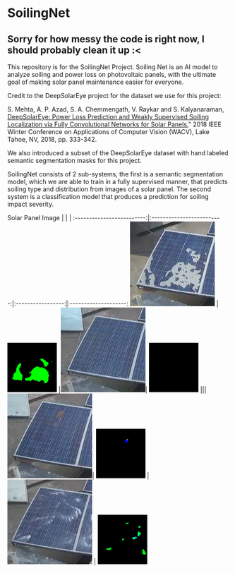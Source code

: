 # SoilingNet
## Sorry for how messy the code is right now, I should probably clean it up :<
This repository is for the SoilingNet Project. Soiling Net is an AI model to analyze soiling and power loss on photovoltaic panels, with the ultimate goal of making solar panel maintenance easier for everyone. 

Credit to the DeepSolarEye project for the dataset we use for this project:

S. Mehta, A. P. Azad, S. A. Chemmengath, V. Raykar and S. Kalyanaraman,
[DeepSolarEye: Power Loss Prediction and Weakly Supervised Soiling Localization via Fully    Convolutional Networks for Solar Panels,](https://arxiv.org/abs/1710.03811)" 2018 IEEE Winter Conference on Applications of Computer Vision (WACV), Lake Tahoe, NV, 2018, pp. 333-342.

We also introduced a subset of the DeepSolarEye dataset with hand labeled semantic segmentation masks for this project.

SoilingNet consists of 2 sub-systems, the first is a semantic segmentation model, which we are able to train in a fully supervised manner, that predicts soiling type and distribution from images of a solar panel. The second system is a classification model that produces a prediction for soiling impact severity.

Solar Panel Image          |  | | 
:-------------------------:|:-------------------------:|:-----------------:|:--------------------:
![in1](https://github.com/ThomasGust/SoilingNet/blob/main/examples/inputs/test1.png)   | ![pred1](https://github.com/ThomasGust/SoilingNet/blob/main/examples/outputs/out1.png) |![in2](https://github.com/ThomasGust/SoilingNet/blob/main/examples/inputs/test2.png)| ![pred2](https://github.com/ThomasGust/SoilingNet/blob/main/examples/outputs/out2.png) 
|||
![in3](https://github.com/ThomasGust/SoilingNet/blob/main/examples/inputs/test3.png)| ![pred3](https://github.com/ThomasGust/SoilingNet/blob/main/examples/outputs/out3.png) | ![in4](https://github.com/ThomasGust/SoilingNet/blob/main/examples/inputs/test4.png) | ![pred4](https://github.com/ThomasGust/SoilingNet/blob/main/examples/outputs/out4.png)
